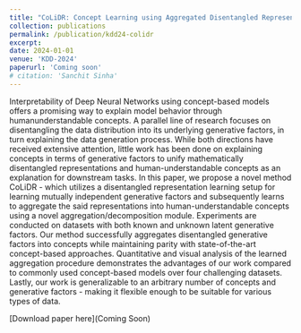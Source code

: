 ```yaml
---
title: "CoLiDR: Concept Learning using Aggregated Disentangled Representations"
collection: publications
permalink: /publication/kdd24-colidr
excerpt: 
date: 2024-01-01
venue: 'KDD-2024'
paperurl: 'Coming soon'
# citation: 'Sanchit Sinha'
---
```

Interpretability of Deep Neural Networks using concept-based models offers a promising way to explain model behavior through humanunderstandable concepts. A parallel line of research focuses on disentangling the data distribution into its underlying generative factors, in turn explaining the data generation process. While both directions have received extensive attention, little work has been done on explaining concepts in terms of generative factors to unify mathematically disentangled representations and human-understandable concepts as an explanation for downstream tasks. In this paper, we propose a novel method CoLiDR - which utilizes a disentangled representation learning setup for learning mutually independent generative factors and subsequently learns to aggregate the said representations into human-understandable concepts using a novel aggregation/decomposition module. Experiments are conducted on datasets with both known and unknown latent generative factors. Our method successfully aggregates disentangled generative factors into concepts while maintaining parity with state-of-the-art concept-based approaches. Quantitative and visual analysis of the learned aggregation procedure demonstrates the advantages of our work compared to commonly used concept-based models over four challenging datasets. Lastly, our work is generalizable to an arbitrary number of concepts and generative factors - making it flexible enough to be suitable for various types of data.


[Download paper here](Coming Soon)

<!-- Recommended citation: Your Name, You. (2009). "Paper Title Number 1." <i>Journal 1</i>. 1(1). -->